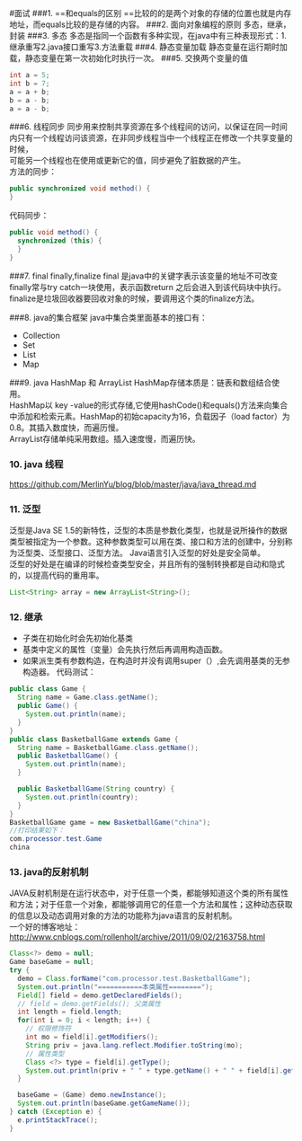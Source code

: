 #面试
###1. ==和equals的区别
==比较的的是两个对象的存储的位置也就是内存地址，而equals比较的是存储的内容。
###2. 面向对象编程的原则
多态，继承，封装
###3. 多态
多态是指同一个函数有多种实现，在java中有三种表现形式：1.继承重写2.java接口重写3.方法重载
###4. 静态变量加载
静态变量在运行期时加载，静态变量在第一次初始化时执行一次。
###5. 交换两个变量的值
```java
int a = 5;
int b = 7;
a = a + b;
b = a - b;
a = a - b;
```
###6. 线程同步
同步用来控制共享资源在多个线程间的访问，以保证在同一时间内只有一个线程访问该资源，在非同步线程当中一个线程正在修改一个共享变量的时候，<br>可能另一个线程也在使用或更新它的值，同步避免了脏数据的产生。<br>
方法的同步：
```java
public synchronized void method() {
}
```
代码同步：
```java
public void method() {
  synchronized (this) {
  }
}
```
###7. final finally,finalize
final 是java中的关键字表示该变量的地址不可改变
finally常与try catch一块使用，表示函数return 之后会进入到该代码块中执行。
finalize是垃圾回收器要回收对象的时候，要调用这个类的finalize方法。

###8. java的集合框架
java中集合类里面基本的接口有：<br>
* Collection
* Set
* List
* Map

###9. java HashMap 和 ArrayList
HashMap存储本质是：链表和数组结合使用。<br>
HashMap以 key -value的形式存储,它使用hashCode()和equals()方法来向集合中添加和检索元素。HashMap的初始capacity为16，负载因子（load factor）为0.8。其插入数度快，而遍历慢。<br>
ArrayList存储单纯采用数组。插入速度慢，而遍历快。
### 10. java 线程
https://github.com/MerlinYu/blog/blob/master/java/java_thread.md
### 11. 泛型
泛型是Java SE 1.5的新特性，泛型的本质是参数化类型，也就是说所操作的数据类型被指定为一个参数。这种参数类型可以用在类、接口和方法的创建中，分别称为泛型类、泛型接口、泛型方法。 Java语言引入泛型的好处是安全简单。<br>
泛型的好处是在编译的时候检查类型安全，并且所有的强制转换都是自动和隐式的，以提高代码的重用率。
```java
List<String> array = new ArrayList<String>();
```
### 12. 继承
- 子类在初始化时会先初始化基类
- 基类中定义的属性（变量）会先执行然后再调用构造函数。
- 如果派生类有参数构造，在构造时并没有调用super（）,会先调用基类的无参构造器。
代码测试：<br>
```java
public class Game {
  String name = Game.class.getName();
  public Game() {
    System.out.println(name);
  }
}
public class BasketballGame extends Game {
  String name = BasketballGame.class.getName();
  public BasketballGame() {
    System.out.println(name);
  }

  public BasketballGame(String country) {
    System.out.println(country);
  }
}
BasketballGame game = new BasketballGame("china");
//打印结果如下：
com.processor.test.Game
china
```
### 13. java的反射机制
JAVA反射机制是在运行状态中，对于任意一个类，都能够知道这个类的所有属性和方法；对于任意一个对象，都能够调用它的任意一个方法和属性；这种动态获取的信息以及动态调用对象的方法的功能称为java语言的反射机制。<br>
一个好的博客地址： http://www.cnblogs.com/rollenholt/archive/2011/09/02/2163758.html<br>
```java
Class<?> demo = null;
Game baseGame = null;
try {
  demo = Class.forName("com.processor.test.BasketballGame");
  System.out.println("===========本类属性========");
  Field[] field = demo.getDeclaredFields();
  // field = demo.getFields(); 父类属性
  int length = field.length;
  for(int i = 0; i < length; i++) {
    // 权限修饰符
    int mo = field[i].getModifiers();
    String priv = java.lang.reflect.Modifier.toString(mo);
    // 属性类型
    Class <?> type = field[i].getType();
    System.out.println(priv + " " + type.getName() + " " + field[i].getName());
  }

  baseGame = (Game) demo.newInstance();
  System.out.println(baseGame.getGameName());
} catch (Exception e) {
  e.printStackTrace();
}
```

